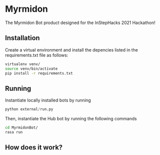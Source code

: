 # Myrmidon

The Myrmidon Bot product designed for the InStepHacks 2021 Hackathon!

## Installation
Create a virtual environment and install the depencies listed in the requirements.txt file as follows:

```bash
virtualenv venv/
source venv/bin/activate
pip install -r requirements.txt
```

## Running
Instantiate locally installed bots by running 

```python 
python external/run.py
```

Then, instantiate the Hub bot by running the following commands

```bash
cd MyrmidonBot/
rasa run
```

## How does it work?

